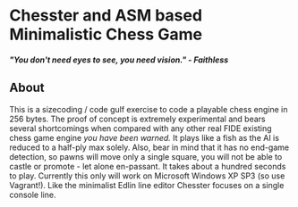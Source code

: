 # Chesster and ASM based Minimalistic Chess Game

##### "You don't need eyes to see, you need vision." - Faithless

## About

This is a sizecoding / code gulf exercise to code a playable chess engine in 256 bytes. The proof of concept is extremely experimental and bears several shortcomings when compared with any other real FIDE existing chess game engine _you have been warned._ It plays like a fish as the AI is reduced to a half-ply max solely. Also, bear in mind that it has no end-game detection, so pawns will move only a single square, you will not be able to castle or promote - let alone en-passant. It takes about a hundred seconds to play. Currently this only will work on Microsoft Windows XP SP3 (so use Vagrant!). Like the minimalist Edlin line editor Chesster focuses on a single console line.
